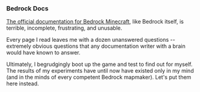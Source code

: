 ### Bedrock Docs
[The official documentation for Bedrock Minecraft](https://docs.microsoft.com/en-us/minecraft/creator/), like Bedrock itself, is terrible, incomplete, frustrating, and unusable.

Every page I read leaves me with a dozen unanswered questions -- extremely obvious questions that any documentation writer with a brain would have known to answer.

Ultimately, I begrudgingly boot up the game and test to find out for myself. The results of my experiments have until now have existed only in my mind (and in the minds of every competent Bedrock mapmaker). Let's put them here instead.

